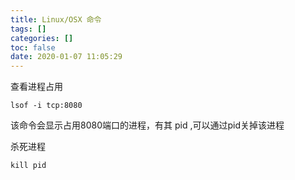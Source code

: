 ```yaml
---
title: Linux/OSX 命令
tags: []
categories: []
toc: false
date: 2020-01-07 11:05:29
---
```


查看进程占用

`lsof -i tcp:8080` 

该命令会显示占用8080端口的进程，有其 pid ,可以通过pid关掉该进程

杀死进程 

`kill pid`